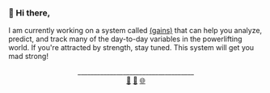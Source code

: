 ### 👋 Hi there,

<!--- This repo consists of me trying to iterate an idea to a minimum viable product. The codes are put together with a form of love that may not be as clean or followed the best practices of many of the best paradigms. So, use it at your own risk! --->

I am currently working on a system called <a href="https://gains.jaw.dev/" target="_blank">(gains)</a> that can help you analyze, predict, and track many of the day-to-day variables in the powerlifting world. If you're attracted by strength, stay tuned. This system will get you mad strong!


<div align="center">
  <span>____________________________________</span>
  <br>
  <a href="https://www.linkedin.com/in/kyawsny/">🔗</a>
  <a href="mailto:kyawsny@gmail.com">💌</a>
  <a href="https://jaw.cool/">🌐</a>
</div>
